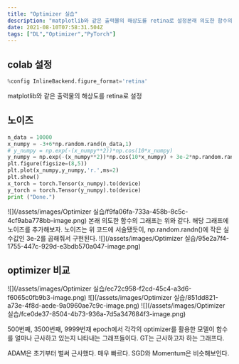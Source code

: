 ```yaml
---
title: "Optimizer 실습"
description: "matplotlib와 같은 출력물의 해상도를 retina로 설정본래 의도한 함수의 그래프는 위와 같다. 해당 그래프에 노이즈를 추가해보자.노이즈는 위 코드에 서술됐듯이, np.random.randn()에 작은 실수값인 3e-2를 곱해줘서 구현된다.500번째, 3500번"
date: 2021-08-10T07:58:31.504Z
tags: ["DL","Optimizer","PyTorch"]
---
```

## colab 설정
```python
%config InlineBackend.figure_format='retina'
```
matplotlib와 같은 출력물의 해상도를 retina로 설정

## 노이즈
```python
n_data = 10000
x_numpy = -3+6*np.random.rand(n_data,1)
# y_numpy = np.exp(-(x_numpy**2))*np.cos(10*x_numpy)
y_numpy = np.exp(-(x_numpy**2))*np.cos(10*x_numpy) + 3e-2*np.random.randn(n_data,1)
plt.figure(figsize=(8,5))
plt.plot(x_numpy,y_numpy,'r.',ms=2)
plt.show()
x_torch = torch.Tensor(x_numpy).to(device)
y_torch = torch.Tensor(y_numpy).to(device)
print ("Done.")
```
![](/assets/images/Optimizer 실습/f9fa06fa-733a-458b-8c5c-4cf9aba778bb-image.png)
본래 의도한 함수의 그래프는 위와 같다. 해당 그래프에 노이즈를 추가해보자.
노이즈는 위 코드에 서술됐듯이, np.random.randn()에 작은 실수값인 3e-2를 곱해줘서 구현된다.
![](/assets/images/Optimizer 실습/95e2a7f4-1755-447c-929d-e3bdb570a047-image.png)


## optimizer 비교
![](/assets/images/Optimizer 실습/ec72c958-f2cd-45c4-a3d6-f6065c0fb9b3-image.png)
![](/assets/images/Optimizer 실습/851dd821-a73e-4f8d-aede-9a0960ae7c9c-image.png)
![](/assets/images/Optimizer 실습/fce0de37-8504-4b73-936a-7d5a347684f3-image.png)

500번째, 3500번째, 9999번재 epoch에서 각각의 optimizer를 활용한 모델이 함수를 얼마나 근사하고 있는지 나타내는 그래프들이다. GT는 근사하고자 하는 그래프다.

ADAM은 초기부터 벌써 근사했다. 매우 빠르다. SGD와 Momentum은 비슷해보인다. 
